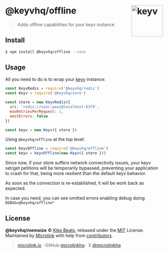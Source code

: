 # @keyvhq/offline [<img width="100" align="right" src="https://keyvhq.js.org/media/logo-sunset.svg" alt="keyv">](https://github.com/microlinkhq/keyv/packages/offline)

> Adds offline capabilities for your keyv instance.

## Install

```bash
$ npm install @keyvhq/offline --save
```

## Usage

All you need to do is to wrap your [keyv](https://keyv.js.org) instance:

```js
const KeyvRedis = require('@keyvhq/redis')
const Keyv = require('@keyvhq/core')

const store = new KeyvRedis({
  uri: 'redis://user:pass@localhost:6379',
  maxRetriesPerRequest: 1,
  emitErrors: false
})

const keyv = new Keyv({ store })
```

Using `@keyvhq/offline` at the top level:

```js
const KeyvOffline = require('@keyvhq/offline')
const keyv = keyvOffline(new Keyv({ store }))
```

Since now, if your store suffers network connectivity issues, your keyv set/get petitions will be temporarily bypassed, preventing your application to crash for that, being more resilient than the default keyv behavior.

As soon as the connection is re-established, it will be work back as expected.

In case you need, you can see omitted errors enabling debug doing `DEBUG=@keyvhq/offline*`

## License

**@keyvhq/memoize** © [Kiko Beats](https://kikobeats.com), released under the [MIT](https://github.com/microlinkhq/keyvhq/blob/master/LICENSE.md) License.<br/>
Maintained by [Microlink](https://microlink.io) with help from [contributors](https://github.com/microlinkhq/keyvhq/contributors).

> [microlink.io](https://microlink.io) · GitHub [microlinkhq](https://github.com/microlinkhq) · X [@microlinkhq](https://x.com/microlinkhq)
